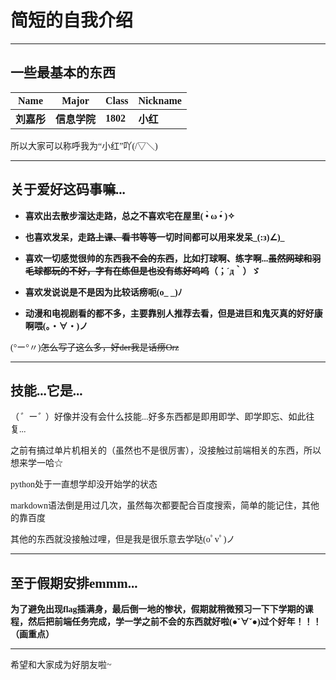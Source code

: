 # <font face="宋体">简短的自我介绍</font>

******

## <font face="仿宋">一些最基本的东西</font>

| <font face="MV Boli">Name</font>    | <font face="MV Boli">Major</font>     | <font face="MV Boli">Class</font> | <font face="MV Boli">Nickname</font> |
| ----------------------------------- | ------------------------------------- | --------------------------------- | ------------------------------------ |
| <font face="楷体">**刘嘉彤**</font> | <font face="楷体">**信息学院**</font> | <font face="楷体">**1802**</font> | <font face="楷体">**小红**</font>    |

<font face="仿宋">所以大家可以称呼我为“小红”吖(/▽＼)</font>

****

## <font face="仿宋">关于爱好这码事嘛...</font>

+ <font face="楷体">**喜欢出去散步溜达走路，总之不喜欢宅在屋里( •̀ ω •́ )✧**</font>

+ <font face="楷体">**也喜欢发呆，走路~~上课、看书~~等等一切时间都可以用来发呆_(:з)∠)_**</font>

+ <font face="楷体">**喜欢一切感觉很帅的东西~~我不会的东西~~，比如打球啊、练字啊...~~虽然网球和羽毛球都玩的不好，字有在练但是也没有练好呜呜~~（；´д｀）ゞ**</font>

+ <font face="楷体">**喜欢发说说是不是因为比较话痨呃(o_ _)ﾉ**</font>

+ <font face="楷体">**动漫和电视剧看的都不多，主要靠别人推荐去看，但是进巨和鬼灭真的好好康啊喂(。・∀・)ノ**</font>

<font face="仿宋">(°ー°〃)~~怎么写了这么多，好der我是话痨Orz~~</font>

****

## <font face="仿宋">技能...它是...</font>

<font face="楷体">（*゜ー゜*）好像并没有会什么技能...好多东西都是即用即学、即学即忘、如此往复...</font>

<font face="楷体">之前有搞过单片机相关的（虽然也不是很厉害），没接触过前端相关的东西，所以想来学一哈☆</font>

<font face="MV Boli">python</font><font face="楷体">处于一直想学却没开始学的状态</font>

<font face="MV Boli">markdown</font><font face="楷体">语法倒是用过几次，虽然每次都要配合百度搜索，简单的能记住，其他的靠百度</font>

<font face="楷体">其他的东西就没接触过哩，但是我是很乐意去学哒(oﾟvﾟ)ノ</font>

****

## <font face="仿宋">至于假期安排</font><font face="MV Boli">emmm...</font>

<font face="楷体">**为了避免出现**</font><font face="MV Boli">**flag**</font><font face="楷体">**插满身，最后倒一地的惨状，假期就稍微预习一下下学期的课程，然后把前端任务完成，学一学之前不会的东西就好啦(●ˇ∀ˇ●)过个好年！！！（画重点）**</font>

****

<font face="楷体">希望和大家成为好朋友啦~</font>
